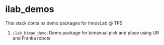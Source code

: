 # ilab_demos

This stack contains demo packages for InnovLab @ TPS

1. `ilab_biman_demo`: Demo package for bimanual pick and place using UR and Franka robots
